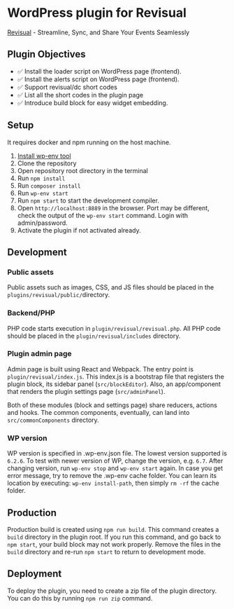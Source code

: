 # WordPress plugin for Revisual

[Revisual](https://revisual.co) - Streamline, Sync, and Share Your Events Seamlessly

## Plugin Objectives
- ✅ Install the loader script on WordPress page (frontend).
- ✅ Install the alerts script on WordPress page (frontend).
- ✅ Support revisual/dc short codes
- ✅ List all the short codes in the plugin page
- ✅ Introduce build block for easy widget embedding.

## Setup
It requires docker and npm running on the host machine.

1. [Install wp-env tool](https://developer.wordpress.org/block-editor/reference-guides/packages/packages-env/#installation)
2. Clone the repository
3. Open repository root directory in the terminal
3. Run `npm install`
4. Run `composer install`
4. Run `wp-env start`
5. Run `npm start` to start the development compiler.
6. Open `http://localhost:8889` in the browser. Port may be different, check the output of the `wp-env start` command. Login with admin/password.
7. Activate the plugin if not activated already.


## Development

### Public assets
Public assets such as images, CSS, and JS files should be placed in the `plugins/revisual/public/`directory.

### Backend/PHP
PHP code starts execution in `plugin/revisual/revisual.php`. All PHP code should be placed in the `plugin/revisual/includes` directory.

### Plugin admin page

Admin page is built using React and Webpack. The entry point is `plugin/revisual/index.js`. This index.js is a bootstrap
file that registers the plugin block, its sidebar panel (`src/blockEditor`). Also, an app/component that
renders the plugin settings page (`src/adminPanel`).

Both of these modules (block and settings page) share reducers, actions and hooks. The common components, eventually, can land into
`src/commonComponents` directory.

### WP version
WP version is specified in .wp-env.json file. The lowest version supported is `6.2.6`. To test with newer version of WP,
change the version, e.g. `6.7`.
After changing version, run `wp-env stop` and `wp-env start` again. In case you get error message, try to remove the .wp-env cache folder.
You can learn its location by executing: `wp-env install-path`, then simply `rm -rf` the cache folder.

## Production
Production build is created using `npm run build`. This command creates a `build` directory in the plugin root.
If you run this command, and go back to `npm start`, your build block may not work properly. Remove the files in the `build` directory
and re-run `npm start` to return to development mode.


## Deployment
To deploy the plugin, you need to create a zip file of the plugin directory. You can do this by running `npm run zip` command.

